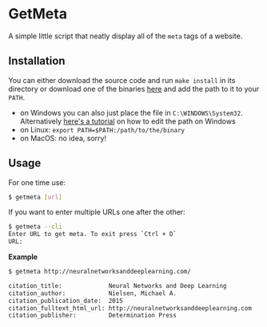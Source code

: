 # GetMeta

A simple little script that neatly display all of the `meta` tags of a website.

## Installation

You can either download the source code and run `make install` in its directory or
download one of the binaries [here][releases] and add the path to it to your `PATH`.

- on Windows you can also just place the file in `C:\WINDOWS\System32`.
  Alternatively [here's a tutorial][tutorial] on how to edit the path on Windows
- on Linux: `export PATH=$PATH:/path/to/the/binary`
- on MacOS: no idea, sorry!

## Usage

For one time use:

```bash
$ getmeta [url]
```

If you want to enter multiple URLs one after the other:

```bash
$ getmeta --cli
Enter URL to get meta. To exit press `Ctrl + D`
URL: 
```

**Example**

```bash
$ getmeta http://neuralnetworksanddeeplearning.com/

citation_title:             Neural Networks and Deep Learning
citation_author:            Nielsen, Michael A.
citation_publication_date:  2015
citation_fulltext_html_url: http://neuralnetworksanddeeplearning.com
citation_publisher:         Determination Press
```

[tutorial]: https://www.youtube.com/watch?v=gb9e3m98avk
[releases]: https://github.com/Flobii/getmeta/releases/
